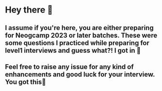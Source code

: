 # Hey there 👋
## I assume if you're here, you are either preparing for Neogcamp 2023 or later batches. These were some questions I practiced while preparing for level1 interviews and guess what?! I got in 🎉
## Feel free to raise any issue for any kind of enhancements and good luck for your interview. You got this🙌